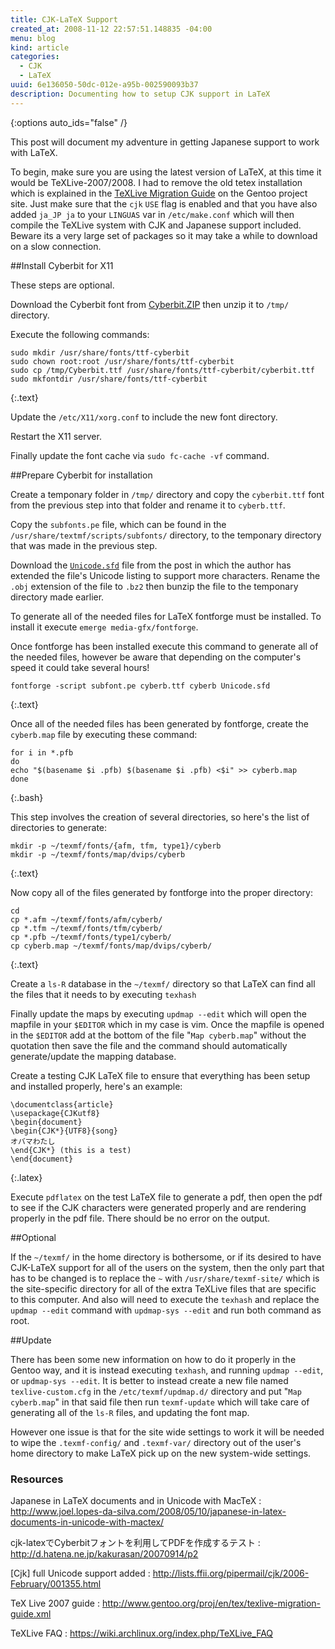 ```yaml
---
title: CJK-LaTeX Support
created_at: 2008-11-12 22:57:51.148835 -04:00
menu: blog
kind: article
categories:
  - CJK
  - LaTeX
uuid: 6e136050-50dc-012e-a95b-002590093b37
description: Documenting how to setup CJK support in LaTeX
---
```

{:options auto_ids="false" /}

This post will document my adventure in getting Japanese support to work with
LaTeX.

To begin, make sure you are using the latest version of LaTeX, at this time it
would be TeXLive-2007/2008. I had to remove the old tetex installation which is
explained in the [TeXLive Migration
Guide](http://www.gentoo.org/proj/en/tex/texlive-migration-guide.xml) on the
Gentoo project site. Just make sure that the `cjk` `USE` flag is enabled and that
you have also added `ja_JP ja` to your `LINGUAS` var in `/etc/make.conf` which will
then compile the TeXLive system with CJK and Japanese support included. Beware
its a very large set of packages so it may take a while to download on a slow
connection.

##Install Cyberbit for X11

These steps are optional.

Download the Cyberbit font from
[Cyberbit.ZIP](http://http.netscape.com.edgesuite.net/pub/communicator/extras/fonts/windows/Cyberbit.ZIP)
then unzip it to `/tmp/` directory.

Execute the following commands:

    sudo mkdir /usr/share/fonts/ttf-cyberbit
    sudo chown root:root /usr/share/fonts/ttf-cyberbit
    sudo cp /tmp/Cyberbit.ttf /usr/share/fonts/ttf-cyberbit/cyberbit.ttf
    sudo mkfontdir /usr/share/fonts/ttf-cyberbit
{:.text}

Update the `/etc/X11/xorg.conf` to include the new font directory.

Restart the X11 server.

Finally update the font cache via `sudo fc-cache -vf` command.

##Prepare Cyberbit for installation

Create a temponary folder in `/tmp/` directory and copy the `cyberbit.ttf` font
from the previous step into that folder and rename it to `cyberb.ttf`.

Copy the `subfonts.pe` file, which can be found in the
`/usr/share/textmf/scripts/subfonts/` directory, to the temponary directory
that was made in the previous step.

Download the
[`Unicode.sfd`](http://lists.ffii.org/pipermail/cjk/2006-February/001355.html)
file from the post in which the author has extended the file's Unicode listing
to support more characters. Rename the `.obj` extension of the file to `.bz2`
then bunzip the file to the temponary directory made earlier.

To generate all of the needed files for LaTeX fontforge must be installed.
To install it execute `emerge media-gfx/fontforge`.

Once fontforge has been installed execute this command to generate all of
the needed files, however be aware that depending on the computer's speed it
could take several hours!

    fontforge -script subfont.pe cyberb.ttf cyberb Unicode.sfd
{:.text}

Once all of the needed files has been generated by fontforge, create the
`cyberb.map` file by executing these command:

    for i in *.pfb
    do
    echo "$(basename $i .pfb) $(basename $i .pfb) <$i" >> cyberb.map
    done
{:.bash}

This step involves the creation of several directories, so here's the list
of directories to generate:

    mkdir -p ~/texmf/fonts/{afm, tfm, type1}/cyberb
    mkdir -p ~/texmf/fonts/map/dvips/cyberb
{:.text}

Now copy all of the files generated by fontforge into the proper directory:

    cd
    cp *.afm ~/texmf/fonts/afm/cyberb/
    cp *.tfm ~/texmf/fonts/tfm/cyberb/
    cp *.pfb ~/texmf/fonts/type1/cyberb/
    cp cyberb.map ~/texmf/fonts/map/dvips/cyberb/
{:.text}

Create a `ls-R` database in the `~/texmf/` directory so that LaTeX can find all
the files that it needs to by executing `texhash`

Finally update the maps by executing `updmap --edit` which will open the
mapfile in your `$EDITOR` which in my case is vim. Once the mapfile is opened in
the `$EDITOR` add at the bottom of the file "`Map cyberb.map`" without the
quotation then save the file and the command should automatically
generate/update the mapping database.

Create a testing CJK LaTeX file to ensure that everything has been setup
and installed properly, here's an example:

    \documentclass{article}
    \usepackage{CJKutf8}
    \begin{document}
    \begin{CJK*}{UTF8}{song}
    オバマわたし
    \end{CJK*} (this is a test)
    \end{document}
{:.latex}

Execute `pdflatex` on the test LaTeX file to generate a pdf, then open the pdf to
see if the CJK characters were generated properly and are rendering properly in
the pdf file. There should be no error on the output.


##Optional

If the `~/texmf/` in the home directory is bothersome, or if its desired to have
CJK-LaTeX support for all of the users on the system, then the only part that
has to be changed is to replace the `~` with `/usr/share/texmf-site/` which is the
site-specific directory for all of the extra TeXLive files that are specific to
this computer. And also will need to execute the `texhash` and replace the `updmap
--edit` command with `updmap-sys --edit` and run both command as root.


##Update

There has been some new information on how to do it properly in the Gentoo way,
and it is instead executing `texhash`, and running `updmap --edit`, or
`updmap-sys --edit`. It is better to instead create a new file named
`texlive-custom.cfg` in the `/etc/texmf/updmap.d/` directory and put "`Map
cyberb.map`" in that said file then run `texmf-update` which will take care
of generating all of the `ls-R` files, and updating the font map.

However one issue is that for the site wide settings to work it will be needed
to wipe the `.texmf-config/` and `.texmf-var/` directory out of the user's home
directory to make LaTeX pick up on the new system-wide settings.


### Resources

Japanese in LaTeX documents and in Unicode with MacTeX
: <http://www.joel.lopes-da-silva.com/2008/05/10/japanese-in-latex-documents-in-unicode-with-mactex/>

cjk-latexでCyberbitフォントを利用してPDFを作成するテスト
: <http://d.hatena.ne.jp/kakurasan/20070914/p2>

[Cjk] full Unicode support added
: <http://lists.ffii.org/pipermail/cjk/2006-February/001355.html>

TeX Live 2007 guide
: <http://www.gentoo.org/proj/en/tex/texlive-migration-guide.xml>

TeXLive FAQ
: <https://wiki.archlinux.org/index.php/TeXLive_FAQ>
